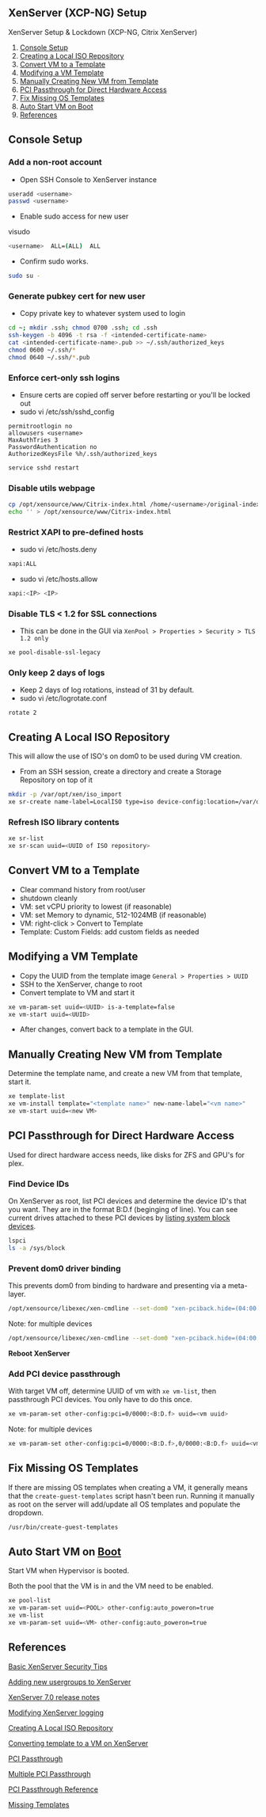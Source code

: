 XenServer (XCP-NG) Setup
------------------------
XenServer Setup & Lockdown (XCP-NG, Citrix XenServer)

1. [Console Setup](#console-setup)
1. [Creating a Local ISO Repository](#creating-a-local-iso-repository)
1. [Convert VM to a Template](#convert-vm-to-a-template)
1. [Modifying a VM Template](#modifying-a-vm-template)
1. [Manually Creating New VM from Template](#manually-creating-new-vm-from-template)
1. [PCI Passthrough for Direct Hardware Access](#pci-passthrough-for-direct-hardware-access)
1. [Fix Missing OS Templates](#fix-missing-os-templates)
1. [Auto Start VM on Boot](#auto-start-vm-on-boot)
1. [References](#references)

Console Setup
-------------
### Add a non-root account
* Open SSH Console to XenServer instance
```bash
useradd <username>
passwd <username>
```

* Enable sudo access for new user

visudo
```bash
<username>  ALL=(ALL)  ALL
```

* Confirm sudo works.
```bash
sudo su -
```

### Generate pubkey cert for new user
* Copy private key to whatever system used to login
```bash
cd ~; mkdir .ssh; chmod 0700 .ssh; cd .ssh
ssh-keygen -b 4096 -t rsa -f <intended-certificate-name>
cat <intended-certificate-name>.pub >> ~/.ssh/authorized_keys
chmod 0600 ~/.ssh/*
chmod 0640 ~/.ssh/*.pub
```

### Enforce cert-only ssh logins
* Ensure certs are copied off server before restarting or you'll be locked out
* sudo vi /etc/ssh/sshd_config
```vim
permitrootlogin no
allowusers <username>
MaxAuthTries 3
PasswordAuthentication no
AuthorizedKeysFile %h/.ssh/authorized_keys
```

```bash
service sshd restart
```

### Disable utils webpage
```bash
cp /opt/xensource/www/Citrix-index.html /home/<username>/original-index.html
echo '' > /opt/xensource/www/Citrix-index.html
```

### Restrict XAPI to pre-defined hosts
* sudo vi /etc/hosts.deny
```bash
xapi:ALL
```

* sudo vi /etc/hosts.allow
```bash
xapi:<IP> <IP>
```

### Disable TLS < 1.2 for SSL connections
* This can be done in the GUI via `XenPool > Properties > Security > TLS 1.2 only`
```bash
xe pool-disable-ssl-legacy
```

### Only keep 2 days of logs
* Keep 2 days of log rotations, instead of 31 by default.
* sudo vi /etc/logrotate.conf
```
rotate 2
```

Creating A Local ISO Repository
-------------------------------
This will allow the use of ISO's on dom0 to be used during VM creation.

* From an SSH session, create a directory and create a Storage Repository on top of it

```bash
mkdir -p /var/opt/xen/iso_import
xe sr-create name-label=LocalISO type=iso device-config:location=/var/opt/xen/isos device-config:legacy_mode=true content-type=iso
```

### Refresh ISO library contents
```bash
xe sr-list
xe sr-scan uuid=<UUID of ISO repository>
```

Convert VM to a Template
------------------------
* Clear command history from root/user
* shutdown cleanly
* VM: set vCPU priority to lowest (if reasonable)
* VM: set Memory to dynamic, 512-1024MB (if reasonable)
* VM: right-click > Convert to Template
* Template: Custom Fields: add custom fields as needed

Modifying a VM Template
-----------------------
* Copy the UUID from the template image `General > Properties > UUID`
* SSH to the XenServer, change to root
* Convert template to VM and start it
```bash
xe vm-param-set uuid=<UUID> is-a-template=false
xe vm-start uuid=<UUID>
```
* After changes, convert back to a template in the GUI.

Manually Creating New VM from Template
--------------------------------------
Determine the template name, and create a new VM from that template, start it.
```bash
xe template-list
xe vm-install template="<template name>" new-name-label="<vm name>"
xe vm-start uuid=<new VM>
```

PCI Passthrough for Direct Hardware Access
------------------------------------------
Used for direct hardware access needs, like disks for ZFS and GPU's for 
plex.

### Find Device IDs
On XenServer as root, list PCI devices and determine the device ID's that
you want. They are in the format B:D.f (beginging of line). You can see current
drives attached to these PCI devices by [listing system block devices][11].
```bash
lspci
ls -a /sys/block
```

### Prevent dom0 driver binding
This prevents dom0 from binding to hardware and presenting via a meta-layer.

```bash
/opt/xensource/libexec/xen-cmdline --set-dom0 "xen-pciback.hide=(04:00.0)"
```

Note: for multiple devices
```bash
/opt/xensource/libexec/xen-cmdline --set-dom0 "xen-pciback.hide=(04:00.0)(00:02.0)"
```
**Reboot XenServer**

### Add PCI device passthrough
With target VM off, determine UUID of vm with `xe vm-list`, then passthrough
PCI devices. You only have to do this once.

```bash
xe vm-param-set other-config:pci=0/0000:<B:D.f> uuid=<vm uuid>
```

Note: for multiple devices
```bash
xe vm-param-set other-config:pci=0/0000:<B:D.f>,0/0000:<B:D.f> uuid=<vm uuid>
```

Fix Missing OS Templates
------------------------
If there are missing OS templates when creating a VM, it generally means that
the `create-guest-templates` script hasn't been run. Running it manually as
root on the server will add/update all OS templates and populate the dropdown.

```bash
/usr/bin/create-guest-templates
```

Auto Start VM on [Boot][12]
---------------------------
Start VM when Hypervisor is booted.

Both the pool that the VM is in and the VM need to be enabled.
```bash
xe pool-list
xe vm-param-set uuid=<POOL> other-config:auto_poweron=true
xe vm-list
xe vm-param-set uuid=<VM> other-config:auto_poweron=true
```

References
----------
[Basic XenServer Security Tips][1]

[Adding new usergroups to XenServer][2]

[XenServer 7.0 release notes][3]

[Modifying XenServer logging][4]

[Creating A Local ISO Repository][5]

[Converting template to a VM on XenServer][6]

[PCI Passthrough][7]

[Multiple PCI Passthrough][8]

[PCI Passthrough Reference][9]

[Missing Templates][10]

[1]: http://burm.net/2012/01/29/xenserver-basic-security-tips-how-do-you-secure-your-xenserver/
[2]: https://discussions.citrix.com/topic/154063-add-new-usersgroup-to-xenserver/
[3]: http://docs.citrix.com/content/dam/docs/en-us/xenserver/xenserver-7-0/downloads/xenserver-7-0-release-notes.pdf
[4]: https://discussions.citrix.com/topic/299016-how-to-disable-xenserver-logging/
[5]: https://xen-orchestra.com/blog/creating-a-local-iso-repository-in-xenserver/
[6]: https://discussions.citrix.com/topic/241867-guest-best-pratice-copy-vm-or-convert-to-template/
[7]: https://xenserver.org/blog/entry/pci-pass-through-on-xenserver-7-0.html
[8]: https://discussions.citrix.com/topic/355675-xenserver-pci-passthrough-pv-hvm-multiple-devices/
[9]: https://wiki.xen.org/wiki/Xen_PCI_Passthrough
[10]: https://www.reddit.com/r/XenServer/comments/607pbi/my_xenserver_is_missing_templates/
[11]: https://willhaley.com/blog/find-correspond-disk-belongs-which-hard-drive-controller-linux/
[12]: https://xen-orchestra.com/blog/auto-start-vm-on-xenserver-boot/